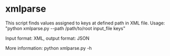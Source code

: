 # xmlparse

This script finds values assigned to keys at defined path in XML file. Usage: "python xmlparse.py --path /path/to/root input_file keys"

Input format: XML, output format: JSON

More information: python xmlparse.py -h
